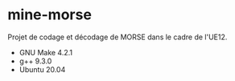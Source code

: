 # mine-morse
Projet de codage et décodage de MORSE dans le cadre de l'UE12.

- GNU Make 4.2.1
- g++ 9.3.0
- Ubuntu 20.04
